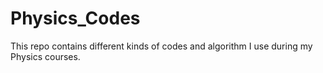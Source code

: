 # Physics_Codes
This repo contains different kinds of codes and algorithm I use during my Physics courses.
